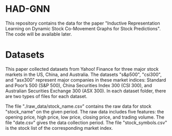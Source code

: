 # HAD-GNN
This repository contains the data for the paper "Inductive Representation Learning on Dynamic Stock Co-Movement Graphs for Stock Predictions". The code will be available later.

# Datasets
This paper collected datasets from Yahoo! Finance for three major stock markets in the US, China, 
and Australia. The datasets "s&p500", "csi300", and "asx300" represent major companies in these market indices: Standard and
Poor’s 500 (S&P 500), China Securities Index 300 (CSI 300), and Australian Securities 
Exchange 300 (ASX 300). In each dataset folder, there are two types of files for each dataset.

The file "./raw_data/stock_name.csv" contains the raw data for stock "stock_name" on the given period. The raw data includes five features: the opening price, high price, low price, closing price, and trading volume.
The file "date.csv" gives the data collection period.
The file "stock_symbols.csv" is the stock list of the corresponding market index.